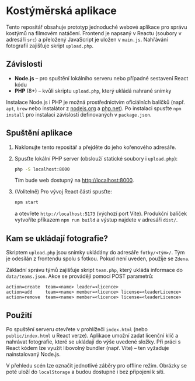 # Kostýměrská aplikace

Tento repositář obsahuje prototyp jednoduché webové aplikace pro správu kostýmů na filmovém natáčení.  Frontend je napsaný v Reactu (soubory v adresáři `src`) a přeložený JavaScript je uložen v `main.js`.  Nahřávání fotografií zajišťuje skript `upload.php`.

## Závislosti

- **Node.js** – pro spuštění lokálního serveru nebo případné sestavení React kódu
- **PHP** (8+) – kvůli skriptu `upload.php`, který ukládá nahrané snímky

Instalace Node.js i PHP je možná prostřednictvím oficiálních balíčků (např. `apt`, `brew` nebo instalátor z [nodejs.org](https://nodejs.org/) a [php.net](https://www.php.net/)).  Po instalaci
spusťte `npm install` pro instalaci závislostí definovaných v `package.json`.

## Spuštění aplikace

1. Naklonujte tento repositář a přejděte do jeho kořenového adresáře.
2. Spusťte lokální PHP server (obslouží statické soubory i `upload.php`):

   ```bash
   php -S localhost:8000
   ```

   Tím bude web dostupný na [http://localhost:8000](http://localhost:8000).

3. (Volitelně) Pro vývoj React části spusťte:

   ```bash
   npm start
   ```

   a otevřete `http://localhost:5173` (výchozí port Vite). Produkční balíček
   vytvoříte příkazem `npm run build` a výstup najdete v adresáři `dist/`.

## Kam se ukládají fotografie?

Skriptem `upload.php` jsou snímky ukládány do adresáře `fotky/<tým>/`.  Tým je
odesílán z frontendu spolu s fotkou.  Pokud není uveden, použije se `Zdena`.

Základní správu týmů zajišťuje skript `team.php`, který ukládá informace do
`data/teams.json`.  Akce se provádějí pomocí POST parametrů:

```
action=create  team=<name> leader=<licence>
action=add     team=<name> member=<licence> license=<leaderLicence>
action=remove  team=<name> member=<licence> license=<leaderLicence>
```

## Použití

Po spuštění serveru otevřete v prohlížeči `index.html` (nebo `public/index.html` u React verze).  Aplikace umožní zadat licenční klíč a nahrávat fotografie, které se ukládají do výše uvedené složky.  Při práci s React kódem lze využít libovolný bundler (např. Vite) – ten vyžaduje nainstalovaný Node.js.

V přehledu scén lze označit jednotlivé záběry pro offline režim. Obrázky se
poté uloží do `localStorage` a budou dostupné i bez připojení k síti.

